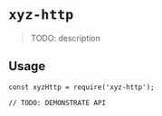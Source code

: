 # `xyz-http`

> TODO: description

## Usage

```
const xyzHttp = require('xyz-http');

// TODO: DEMONSTRATE API
```
